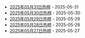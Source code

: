 * [2025年05月31日热榜](https://product-daily.haha.ai/posts/20250531) - 2025-05-31
* [2025年05月30日热榜](https://product-daily.haha.ai/posts/20250530) - 2025-05-30
* [2025年05月29日热榜](https://product-daily.haha.ai/posts/20250529) - 2025-05-29
* [2025年05月28日热榜](https://product-daily.haha.ai/posts/20250528) - 2025-05-28
* [2025年05月27日热榜](https://product-daily.haha.ai/posts/20250527) - 2025-05-27
